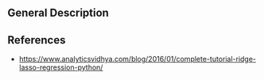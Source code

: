 ## General Description

## References
- https://www.analyticsvidhya.com/blog/2016/01/complete-tutorial-ridge-lasso-regression-python/
